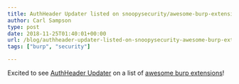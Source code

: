 ```yaml
---
title: AuthHeader Updater listed on snoopysecurity/awesome-burp-extensions
author: Carl Sampson
type: post
date: 2018-11-25T01:40:01+00:00
url: /blog/authheader-updater-listed-on-snoopysecurity-awesome-burp-extensions/
tags: ["burp", "security"]

---
```

Excited to see [AuthHeader Updater](https://chs.us/authheaderupdater/) on a list of [awesome burp extensions](https://github.com/snoopysecurity/awesome-burp-extensions)!
